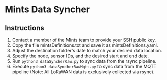# Mints Data Syncher

## Instructions
1. Contact a member of the Mints team to provide your SSH public key.
2. Copy the file mintsDefinitions.txt and save it as mintsDefinitions.yaml.
3. Adjust the destination folder's date to match your desired data location.
4. Specify the node, sensor IDs, and the desired start and end date.
5. Run `python3 dataSyncherRaw.py` to sync data from the rsync pipeline.
6. Execute `python3 dataSyncherRawMqtt.py` to sync data from the MQTT pipeline (Note: All LoRaWAN data is exclusively collected via rsync).
